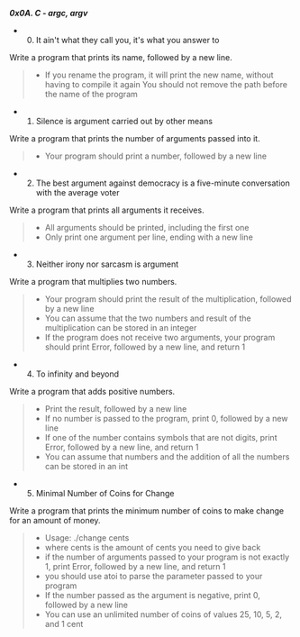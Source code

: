 ***0x0A. C - argc, argv***

* 0. It ain't what they call you, it's what you answer to

Write a program that prints its name, followed by a new line.

 >* If you rename the program, it will print the new name, without having to compile it again
You should not remove the path before the name of the program

* 1. Silence is argument carried out by other means

 Write a program that prints the number of arguments passed into it.

 >* Your program should print a number, followed by a new line

* 2. The best argument against democracy is a five-minute conversation with the average voter

Write a program that prints all arguments it receives.

 >* All arguments should be printed, including the first one
 >* Only print one argument per line, ending with a new line

* 3. Neither irony nor sarcasm is argument

Write a program that multiplies two numbers.

 >* Your program should print the result of the multiplication, followed by a new line
 >* You can assume that the two numbers and result of the multiplication can be stored in an integer
 >* If the program does not receive two arguments, your program should print Error, followed by a new line, and return 1

* 4. To infinity and beyond

Write a program that adds positive numbers.

 >* Print the result, followed by a new line
 >* If no number is passed to the program, print 0, followed by a new line
 >* If one of the number contains symbols that are not digits, print Error, followed by a new line, and return 1
 >* You can assume that numbers and the addition of all the numbers can be stored in an int

* 5. Minimal Number of Coins for Change

Write a program that prints the minimum number of coins to make change for an amount of money.

 >* Usage: ./change cents
 >* where cents is the amount of cents you need to give back
 >* if the number of arguments passed to your program is not exactly 1, print Error, followed by a new line, and return 1
 >* you should use atoi to parse the parameter passed to your program
 >* If the number passed as the argument is negative, print 0, followed by a new line
 >* You can use an unlimited number of coins of values 25, 10, 5, 2, and 1 cent
